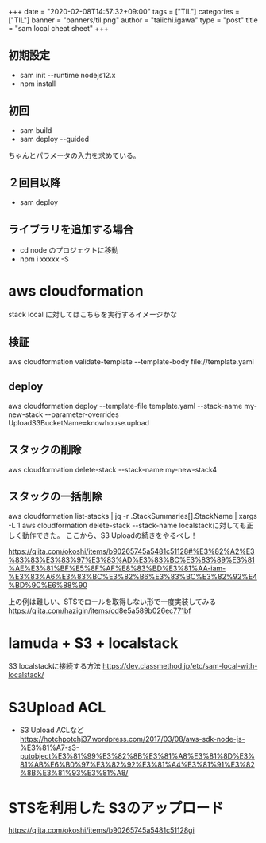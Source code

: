 +++
date = "2020-02-08T14:57:32+09:00"
tags = ["TIL"]
categories = ["TIL"]
banner = "banners/til.png"
author = "taiichi.igawa"
type = "post"
title = "sam local cheat sheet"
+++
## 初期設定
- sam init --runtime nodejs12.x
- npm install

## 初回
- sam build
- sam deploy --guided

ちゃんとパラメータの入力を求めている。

## ２回目以降
- sam deploy 

## ライブラリを追加する場合
- cd node のプロジェクトに移動
- npm i xxxxx -S

# aws cloudformation 

stack local に対してはこちらを実行するイメージかな

## 検証
aws cloudformation validate-template --template-body file://template.yaml

## deploy
aws cloudformation deploy --template-file template.yaml --stack-name my-new-stack  --parameter-overrides UploadS3BucketName=knowhouse.upload

## スタックの削除
aws cloudformation delete-stack  --stack-name my-new-stack4

## スタックの一括削除
aws cloudformation list-stacks | jq -r .StackSummaries[].StackName | xargs -L 1 aws cloudformation delete-stack --stack-name
localstackに対しても正しく動作できた。
ここから、S3 Uploadの続きをやるべし！

https://qiita.com/okoshi/items/b90265745a5481c51128#%E3%82%A2%E3%83%83%E3%83%97%E3%83%AD%E3%83%BC%E3%83%89%E3%81%AE%E3%81%BF%E5%8F%AF%E8%83%BD%E3%81%AA-iam-%E3%83%A6%E3%83%BC%E3%82%B6%E3%83%BC%E3%82%92%E4%BD%9C%E6%88%90

上の例は難しい、STSでロールを取得しない形で一度実装してみる
https://qiita.com/hazigin/items/cd8e5a589b026ec771bf

# lamuda + S3 + localstack
S3 localstackに接続する方法
https://dev.classmethod.jp/etc/sam-local-with-localstack/

# S3Upload ACL
* S3 Upload ACLなど
https://hotchpotchj37.wordpress.com/2017/03/08/aws-sdk-node-js-%E3%81%A7-s3-putobject%E3%81%99%E3%82%8B%E3%81%A8%E3%81%8D%E3%81%AB%E6%B0%97%E3%82%92%E3%81%A4%E3%81%91%E3%82%8B%E3%81%93%E3%81%A8/

# STSを利用した S3のアップロード
https://qiita.com/okoshi/items/b90265745a5481c51128gi